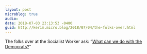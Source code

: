 ```yaml
---
layout: post
microblog: true
audio: 
date: 2018-07-03 23:13:53 -0400
guid: http://kerim.micro.blog/2018/07/04/the-folks-over.html
---
```

The folks over at the Socialist Worker ask: “[What can we do with the Democrats?](https://socialistworker.org/2018/07/03/what-can-we-do-with-the-democrats)”
